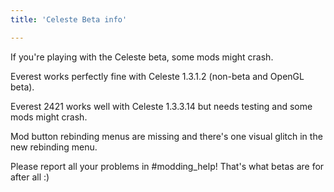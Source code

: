 ```yaml
---
title: 'Celeste Beta info'

---
```


If you're playing with the Celeste beta, some mods might crash.  

Everest works perfectly fine with Celeste 1.3.1.2 (non-beta and OpenGL beta).  

Everest 2421 works well with Celeste 1.3.3.14 but needs testing and some mods might crash.  

Mod button rebinding menus are missing and there's one visual glitch in the new rebinding menu.  

Please report all your problems in #modding_help! That's what betas are for after all :)  
